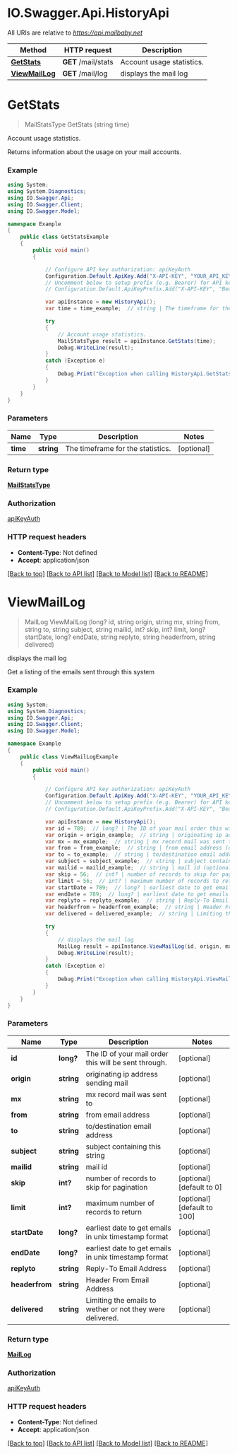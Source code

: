 # IO.Swagger.Api.HistoryApi

All URIs are relative to *https://api.mailbaby.net*

Method | HTTP request | Description
------------- | ------------- | -------------
[**GetStats**](HistoryApi.md#getstats) | **GET** /mail/stats | Account usage statistics.
[**ViewMailLog**](HistoryApi.md#viewmaillog) | **GET** /mail/log | displays the mail log

<a name="getstats"></a>
# **GetStats**
> MailStatsType GetStats (string time)

Account usage statistics.

Returns information about the usage on your mail accounts.

### Example
```csharp
using System;
using System.Diagnostics;
using IO.Swagger.Api;
using IO.Swagger.Client;
using IO.Swagger.Model;

namespace Example
{
    public class GetStatsExample
    {
        public void main()
        {

            // Configure API key authorization: apiKeyAuth
            Configuration.Default.ApiKey.Add("X-API-KEY", "YOUR_API_KEY");
            // Uncomment below to setup prefix (e.g. Bearer) for API key, if needed
            // Configuration.Default.ApiKeyPrefix.Add("X-API-KEY", "Bearer");

            var apiInstance = new HistoryApi();
            var time = time_example;  // string | The timeframe for the statistics. (optional) 

            try
            {
                // Account usage statistics.
                MailStatsType result = apiInstance.GetStats(time);
                Debug.WriteLine(result);
            }
            catch (Exception e)
            {
                Debug.Print("Exception when calling HistoryApi.GetStats: " + e.Message );
            }
        }
    }
}
```

### Parameters

Name | Type | Description  | Notes
------------- | ------------- | ------------- | -------------
 **time** | **string**| The timeframe for the statistics. | [optional] 

### Return type

[**MailStatsType**](MailStatsType.md)

### Authorization

[apiKeyAuth](../README.md#apiKeyAuth)

### HTTP request headers

 - **Content-Type**: Not defined
 - **Accept**: application/json

[[Back to top]](#) [[Back to API list]](../README.md#documentation-for-api-endpoints) [[Back to Model list]](../README.md#documentation-for-models) [[Back to README]](../README.md)

<a name="viewmaillog"></a>
# **ViewMailLog**
> MailLog ViewMailLog (long? id, string origin, string mx, string from, string to, string subject, string mailid, int? skip, int? limit, long? startDate, long? endDate, string replyto, string headerfrom, string delivered)

displays the mail log

Get a listing of the emails sent through this system 

### Example
```csharp
using System;
using System.Diagnostics;
using IO.Swagger.Api;
using IO.Swagger.Client;
using IO.Swagger.Model;

namespace Example
{
    public class ViewMailLogExample
    {
        public void main()
        {

            // Configure API key authorization: apiKeyAuth
            Configuration.Default.ApiKey.Add("X-API-KEY", "YOUR_API_KEY");
            // Uncomment below to setup prefix (e.g. Bearer) for API key, if needed
            // Configuration.Default.ApiKeyPrefix.Add("X-API-KEY", "Bearer");

            var apiInstance = new HistoryApi();
            var id = 789;  // long? | The ID of your mail order this will be sent through. (optional) 
            var origin = origin_example;  // string | originating ip address sending mail (optional) 
            var mx = mx_example;  // string | mx record mail was sent to (optional) 
            var from = from_example;  // string | from email address (optional) 
            var to = to_example;  // string | to/destination email address (optional) 
            var subject = subject_example;  // string | subject containing this string (optional) 
            var mailid = mailid_example;  // string | mail id (optional) 
            var skip = 56;  // int? | number of records to skip for pagination (optional)  (default to 0)
            var limit = 56;  // int? | maximum number of records to return (optional)  (default to 100)
            var startDate = 789;  // long? | earliest date to get emails in unix timestamp format (optional) 
            var endDate = 789;  // long? | earliest date to get emails in unix timestamp format (optional) 
            var replyto = replyto_example;  // string | Reply-To Email Address (optional) 
            var headerfrom = headerfrom_example;  // string | Header From Email Address (optional) 
            var delivered = delivered_example;  // string | Limiting the emails to wether or not they were delivered. (optional) 

            try
            {
                // displays the mail log
                MailLog result = apiInstance.ViewMailLog(id, origin, mx, from, to, subject, mailid, skip, limit, startDate, endDate, replyto, headerfrom, delivered);
                Debug.WriteLine(result);
            }
            catch (Exception e)
            {
                Debug.Print("Exception when calling HistoryApi.ViewMailLog: " + e.Message );
            }
        }
    }
}
```

### Parameters

Name | Type | Description  | Notes
------------- | ------------- | ------------- | -------------
 **id** | **long?**| The ID of your mail order this will be sent through. | [optional] 
 **origin** | **string**| originating ip address sending mail | [optional] 
 **mx** | **string**| mx record mail was sent to | [optional] 
 **from** | **string**| from email address | [optional] 
 **to** | **string**| to/destination email address | [optional] 
 **subject** | **string**| subject containing this string | [optional] 
 **mailid** | **string**| mail id | [optional] 
 **skip** | **int?**| number of records to skip for pagination | [optional] [default to 0]
 **limit** | **int?**| maximum number of records to return | [optional] [default to 100]
 **startDate** | **long?**| earliest date to get emails in unix timestamp format | [optional] 
 **endDate** | **long?**| earliest date to get emails in unix timestamp format | [optional] 
 **replyto** | **string**| Reply-To Email Address | [optional] 
 **headerfrom** | **string**| Header From Email Address | [optional] 
 **delivered** | **string**| Limiting the emails to wether or not they were delivered. | [optional] 

### Return type

[**MailLog**](MailLog.md)

### Authorization

[apiKeyAuth](../README.md#apiKeyAuth)

### HTTP request headers

 - **Content-Type**: Not defined
 - **Accept**: application/json

[[Back to top]](#) [[Back to API list]](../README.md#documentation-for-api-endpoints) [[Back to Model list]](../README.md#documentation-for-models) [[Back to README]](../README.md)

